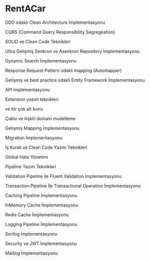 # RentACar
DDD odaklı Clean Architecture İmplementasyonu

CQRS (Command Query Responsibility Segregeation)

SOLID ve Clean Code Teknikleri

Ultra Gelişmiş Senkron ve Asenkron Repository İmplementasyonu

Dynamic Search İmplementasyonu

Response Request Pattern odaklı mapping (Automapper)

Gelişmiş ve best practice odaklı Entity Framework İmplementasyonu

API implementasyonu

Extension yazım teknikleri

ve bir çok alt konu

Çoklu ve ilişkili domain modelleme

Gelişmiş Mapping İmplementasyonu

Migration İmplementasyonu

İş Kuralı ve Clean Code Yazım Teknikleri

Global Hata Yönetimi

Pipeline Yazım Teknikleri

Validation Pipeline ile Fluent Validation İmplementasyonu

Transaction Pipeline İle Transactional Operation İmplementasyonu

Caching Pipeline İmplementasyonu

InMemory Cache İmplementasyonu

Redis Cache İmplementasyonu

Logging Pipeline İmplementasyonu

Serilog İmplementasyonu

Security ve JWT İmplementasyonu

Mailing İmplementasyonu
